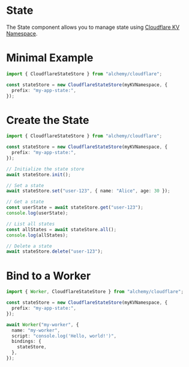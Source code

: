 # State

The State component allows you to manage state using [Cloudflare KV Namespace](https://developers.cloudflare.com/workers/runtime-apis/kv).

# Minimal Example

```ts
import { CloudflareStateStore } from "alchemy/cloudflare";

const stateStore = new CloudflareStateStore(myKVNamespace, {
  prefix: "my-app-state:",
});
```

# Create the State

```ts
import { CloudflareStateStore } from "alchemy/cloudflare";

const stateStore = new CloudflareStateStore(myKVNamespace, {
  prefix: "my-app-state:",
});

// Initialize the state store
await stateStore.init();

// Set a state
await stateStore.set("user-123", { name: "Alice", age: 30 });

// Get a state
const userState = await stateStore.get("user-123");
console.log(userState);

// List all states
const allStates = await stateStore.all();
console.log(allStates);

// Delete a state
await stateStore.delete("user-123");
```

# Bind to a Worker

```ts
import { Worker, CloudflareStateStore } from "alchemy/cloudflare";

const stateStore = new CloudflareStateStore(myKVNamespace, {
  prefix: "my-app-state:",
});

await Worker("my-worker", {
  name: "my-worker",
  script: "console.log('Hello, world!')",
  bindings: {
    stateStore,
  },
});
```